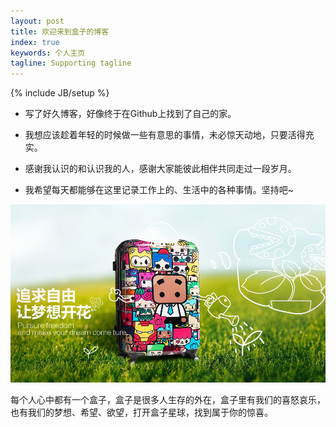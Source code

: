 ```yaml
---
layout: post
title: 欢迎来到盒子的博客
index: true
keywords: 个人主页
tagline: Supporting tagline
---
```

{% include JB/setup %}


- 写了好久博客，好像终于在Github上找到了自己的家。

- 我想应该趁着年轻的时候做一些有意思的事情，未必惊天动地，只要活得充实。

- 感谢我认识的和认识我的人，感谢大家能彼此相伴共同走过一段岁月。

- 我希望每天都能够在这里记录工作上的、生活中的各种事情。坚持吧~


 <img src="/assets/pictures/photo.jpg" />

每个人心中都有一个盒子，盒子是很多人生存的外在，盒子里有我们的喜怒哀乐，也有我们的梦想、希望、欲望，打开盒子星球，找到属于你的惊喜。